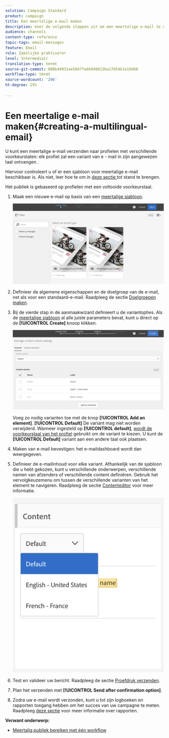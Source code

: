 ```yaml
---
solution: Campaign Standard
product: campaign
title: Een meertalige e-mail maken
description: Voer de volgende stappen uit om een meertalige e-mail te maken voor ontvangers met verschillende voorkeurstalen.
audience: channels
content-type: reference
topic-tags: email-messages
feature: Email
role: Zakelijke praktiserer
level: Intermediair
translation-type: tm+mt
source-git-commit: 088b49931ee5047fa6b949813ba17654b1e10d60
workflow-type: tm+mt
source-wordcount: '296'
ht-degree: 25%

---
```



# Een meertalige e-mail maken{#creating-a-multilingual-email}

U kunt een meertalige e-mail verzenden naar profielen met verschillende voorkeurstalen: elk profiel zal een variant van e - mail in zijn aangewezen taal ontvangen .

Hiervoor controleert u of er een sjabloon voor meertalige e-mail beschikbaar is. Als niet, leer hoe te om in [deze sectie ](../../channels/using/multilingual-messages-template.md) tot stand te brengen.

Het publiek is gebaseerd op profielen met een voltooide voorkeurstaal.

1. Maak een nieuwe e-mail op basis van een [meertalige sjabloon](../../channels/using/multilingual-messages-template.md).

   ![](assets/multi_create1.png)

1. Definieer de algemene eigenschappen en de doelgroep van de e-mail, net als voor een standaard-e-mail. Raadpleeg de sectie [Doelgroepen maken](../../audiences/using/creating-audiences.md).
1. Bij de vierde stap in de aanmaakwizard definieert u de variantopties. Als de [meertalige sjabloon](../../channels/using/multilingual-messages-template.md) al alle juiste parameters bevat, kunt u direct op de **[!UICONTROL Create]** knoop klikken.

   ![](assets/multi_create4.png)

   Voeg zo nodig varianten toe met de knop **[!UICONTROL Add an element]**. **[!UICONTROL Default]** De variant mag niet worden verwijderd. Wanneer ingesteld op **[!UICONTROL default]**, [wordt de voorkeurstaal van het profiel](../../audiences/using/creating-profiles.md) gebruikt om de variant te kiezen. U kunt de **[!UICONTROL Default]** variant aan een andere taal ook plaatsen.

1. Maken van e-mail bevestigen: het e-maildashboard wordt dan weergegeven.
1. Definieer de e-mailinhoud voor elke variant. Afhankelijk van de sjabloon die u hebt gekozen, kunt u verschillende onderwerpen, verschillende namen van afzenders of verschillende content definiëren. Gebruik het vervolgkeuzemenu om tussen de verschillende varianten van het element te navigeren. Raadpleeg de sectie [Contenteditor](../../designing/using/designing-content-in-adobe-campaign.md) voor meer informatie.

   ![](assets/multi_selectcontent.png)

1. Test en valideer uw bericht. Raadpleeg de sectie [Proefdruk verzenden](../../sending/using/sending-proofs.md).
1. Plan het verzenden met **[!UICONTROL Send after confirmation option]**.
1. Zodra uw e-mail wordt verzonden, kunt u tot zijn logboeken en rapporten toegang hebben om het succes van uw campagne te meten. Raadpleeg [deze sectie](../../reporting/using/about-dynamic-reports.md) voor meer informatie over rapporten.

**Verwant onderwerp:**

* [Meertalig publiek bereiken met één workflow](https://helpx.adobe.com/campaign/kb/simplify-campaign-management.html#Engageyourcustomersateverystep)
